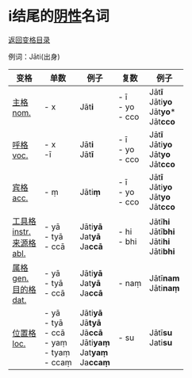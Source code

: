# i结尾的[阴性](feminine.md)名词

[返回变格目录](declension.md)

例词：Jāti(出身)


| 变格 | 单数 | 例子 |复数 | 例子 |
| --- | ----- | ------ |---- | ---- |
| [主格<br>nom.](nom.md) | - x | Jāt**i** | - ī<br>- yo<br>- cco | Jāt**ī**<br>Jāti**yo**<br>Jāt**yo***<br>Jāt**cco** |
| [呼格<br>voc.](voc.md) | - x<br>-ī | Jāt**i**<br>Jāt**ī** | - ī<br>- yo<br>- cco | Jāt**ī**<br>Jāti**yo**<br>Jāt**yo**<br>Jāt**cco** |
| [宾格<br>acc.](acc.md) | - ṃ| Jāti**ṃ**| - ī<br>- yo<br>- cco | Jāt**ī**<br>Jāti**yo**<br>Jāt**yo**<br>Jāt**cco** |
| [工具格<br>instr.](instr.md)<br>[来源格<br>abl.](abl.md) | - yā<br>- tyā<br>- ccā | Jāti**yā**<br>Jat**yā**<br>Ja**ccā** | - hi<br>- bhi | Jātī**hi**<br>Jātī**bhi**<br>Jāti**hi**<br>Jāti**bhi** |
| [属格<br>gen.](gen.md)<br>[目的格<br>dat.](dat.md) | - yā<br>- tyā<br>- ccā | Jāti**yā**<br>Jat**yā**<br>Ja**ccā** | - naṃ| Jātī**nam**<br>Jāti**naṃ**|
| [位置格<br>loc.](loc.md) | - yā<br>- tyā<br>- ccā<br>- yaṃ<br>- tyaṃ<br>- ccaṃ| Jāti**yā** <br>Jā**tyā** <br>Jā**ccā** <br>Jāti**yaṃ**<br>Jat**yaṃ**<br>Ja**ccaṃ**| - su | Jātī**su**<br>Jati**su** |

